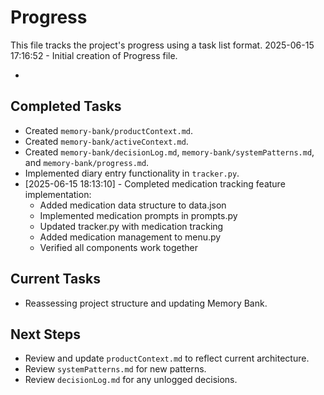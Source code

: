 # Progress

This file tracks the project's progress using a task list format.
2025-06-15 17:16:52 - Initial creation of Progress file.

*

## Completed Tasks

*   Created `memory-bank/productContext.md`.
*   Created `memory-bank/activeContext.md`.
*   Created `memory-bank/decisionLog.md`, `memory-bank/systemPatterns.md`, and `memory-bank/progress.md`.
*   Implemented diary entry functionality in `tracker.py`.
*   [2025-06-15 18:13:10] - Completed medication tracking feature implementation:
    - Added medication data structure to data.json
    - Implemented medication prompts in prompts.py
    - Updated tracker.py with medication tracking
    - Added medication management to menu.py
    - Verified all components work together

## Current Tasks

*   Reassessing project structure and updating Memory Bank.

## Next Steps

*   Review and update `productContext.md` to reflect current architecture.
*   Review `systemPatterns.md` for new patterns.
*   Review `decisionLog.md` for any unlogged decisions.
